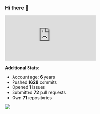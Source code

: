 ### Hi there 👋

![Bob's github activity graph](https://d3eqgu1c877dat.cloudfront.net/graph-stats.xml)

**Additional Stats**:
- Account age: **6** years
- Pushed **1628** commits
- Opened **1** issues
- Submitted **72** pull requests
- Own **71** repositories

![](https://komarev.com/ghpvc/?username=BobTheSoftwareDeveloper)
